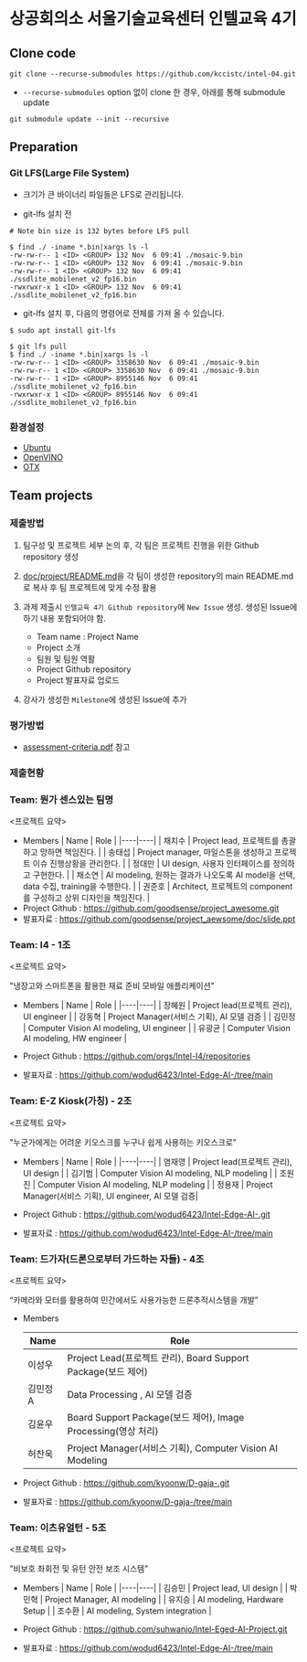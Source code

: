 # 상공회의소 서울기술교육센터 인텔교육 4기

## Clone code 

```shell
git clone --recurse-submodules https://github.com/kccistc/intel-04.git
```

* `--recurse-submodules` option 없이 clone 한 경우, 아래를 통해 submodule update

```shell
git submodule update --init --recursive
```

## Preparation

### Git LFS(Large File System)

* 크기가 큰 바이너리 파일들은 LFS로 관리됩니다.

* git-lfs 설치 전

```shell
# Note bin size is 132 bytes before LFS pull

$ find ./ -iname *.bin|xargs ls -l
-rw-rw-r-- 1 <ID> <GROUP> 132 Nov  6 09:41 ./mosaic-9.bin
-rw-rw-r-- 1 <ID> <GROUP> 132 Nov  6 09:41 ./mosaic-9.bin
-rw-rw-r-- 1 <ID> <GROUP> 132 Nov  6 09:41 ./ssdlite_mobilenet_v2_fp16.bin
-rwxrwxr-x 1 <ID> <GROUP> 132 Nov  6 09:41 ./ssdlite_mobilenet_v2_fp16.bin
```

* git-lfs 설치 후, 다음의 명령어로 전체를 가져 올 수 있습니다.

```shell
$ sudo apt install git-lfs

$ git lfs pull
$ find ./ -iname *.bin|xargs ls -l
-rw-rw-r-- 1 <ID> <GROUP> 3358630 Nov  6 09:41 ./mosaic-9.bin
-rw-rw-r-- 1 <ID> <GROUP> 3358630 Nov  6 09:41 ./mosaic-9.bin
-rw-rw-r-- 1 <ID> <GROUP> 8955146 Nov  6 09:41 ./ssdlite_mobilenet_v2_fp16.bin
-rwxrwxr-x 1 <ID> <GROUP> 8955146 Nov  6 09:41 ./ssdlite_mobilenet_v2_fp16.bin
```

### 환경설정

* [Ubuntu](./doc/environment/ubuntu.md)
* [OpenVINO](./doc/environment/openvino.md)
* [OTX](./doc/environment/otx.md)

## Team projects

### 제출방법

1. 팀구성 및 프로젝트 세부 논의 후, 각 팀은 프로젝트 진행을 위한 Github repository 생성

2. [doc/project/README.md](./doc/project/README.md)을 각 팀이 생성한 repository의 main README.md로 복사 후 팀 프로젝트에 맞게 수정 활용

3. 과제 제출시 `인텔교육 4기 Github repository`에 `New Issue` 생성. 생성된 Issue에 하기 내용 포함되어야 함.

    * Team name : Project Name
    * Project 소개
    * 팀원 및 팀원 역활
    * Project Github repository
    * Project 발표자료 업로드

4. 강사가 생성한 `Milestone`에 생성된 Issue에 추가 

### 평가방법

* [assessment-criteria.pdf](./doc/project/assessment-criteria.pdf) 참고

### 제출현황

### Team: 뭔가 센스있는 팀명
<프로젝트 요약>
* Members
  | Name | Role |
  |----|----|
  | 채치수 | Project lead, 프로젝트를 총괄하고 망하면 책임진다. |
  | 송태섭 | Project manager, 마일스톤을 생성하고 프로젝트 이슈 진행상황을 관리한다. |
  | 정대만 | UI design, 사용자 인터페이스를 정의하고 구현한다. |
  | 채소연 | AI modeling, 원하는 결과가 나오도록 AI model을 선택, data 수집, training을 수행한다. |
  | 권준호 | Architect, 프로젝트의 component를 구성하고 상위 디자인을 책임진다. |
* Project Github : https://github.com/goodsense/project_awesome.git
* 발표자료 : https://github.com/goodsense/project_aewsome/doc/slide.ppt


### Team: I4 - 1조
<프로젝트 요약>

"냉장고와 스마트폰을 활용한 재료 준비 모바일 애플리케이션"

* Members
  | Name | Role |
  |----|----|
  | 장혜원 | Project lead(프로젝트 관리), UI engineer  |
  | 강동혁 | Project Manager(서비스 기획), AI 모델 검증   |
  | 김민정 | Computer Vision AI modeling, UI engineer  |
  | 유광균 | Computer Vision AI modeling, HW engineer |
  
* Project Github : https://github.com/orgs/Intel-I4/repositories 
* 발표자료 : https://github.com/wodud6423/Intel-Edge-AI-/tree/main



### Team: E-Z Kiosk(가칭) - 2조
<프로젝트 요약>

"누군가에게는 어려운 키오스크를 누구나 쉽게 사용하는 키오스크로"

* Members
  | Name | Role |
  |----|----|
  | 염재영 | Project lead(프로젝트 관리), UI design  |
  | 김기범 | Computer Vision AI modeling, NLP modeling   |
  | 조원진 | Computer Vision AI modeling, NLP modeling  |
  | 정용재 | Project Manager(서비스 기획), UI engineer, AI 모델 검증|
  
* Project Github : https://github.com/wodud6423/Intel-Edge-AI-.git
* 발표자료 : https://github.com/wodud6423/Intel-Edge-AI-/tree/main



### Team:   드가자(드론으로부터 가드하는 자들)  - 4조

<프로젝트 요약>

“카메라와 모터를 활용하여 민간에서도 사용가능한 드론추적시스템을 개발”

* Members


    | Name | Role |
    | --- | --- |
    | 이성우 | Project Lead(프로젝트 관리), Board Support Package(보드 제어)  |
    | 김민정A | Data Processing , AI 모델 검증 |
    | 김윤우 | Board Support Package(보드 제어),  Image Processing(영상 처리)  |
    | 허찬욱  | Project Manager(서비스 기획), Computer Vision AI Modeling |


* Project Github : https://github.com/kyoonw/D-gaja-.git
* 발표자료 : https://github.com/kyoonw/D-gaja-/tree/main

### Team: 이츠유얼턴 - 5조
<프로젝트 요약>

"비보호 좌회전 및 유턴 안전 보조 시스템"

* Members
| Name | Role |
|----|----|
| 김승민 | Project lead, UI design  |
| 박민혁 | Project Manager, AI modeling    |
| 유지승 | AI modeling, Hardware Setup   |
| 조수환 | AI modeling, System integration |

* Project Github : https://github.com/suhwanjo/Intel-Eged-AI-Project.git
* 발표자료 : https://github.com/wodud6423/Intel-Edge-AI-/tree/main

